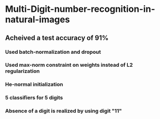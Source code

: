 # Multi-Digit-number-recognition-in-natural-images

## Acheived a test accuracy of 91%

### Used batch-normalization and dropout
### Used max-norm constraint on weights instead of L2 regularization
### He-normal initialization
### 5 classifiers for 5 digits
### Absence of a digit is realized by using digit "11"
